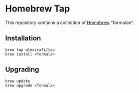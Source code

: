 # Homebrew Tap

This repository contains a collection of [Homebrew](http://mxcl.github.com/homebrew/) "formulae".

## Installation

```
brew tap almazrafi/tap
brew install <formula>
```

## Upgrading

```
brew update
brew upgrade <formula>
```

